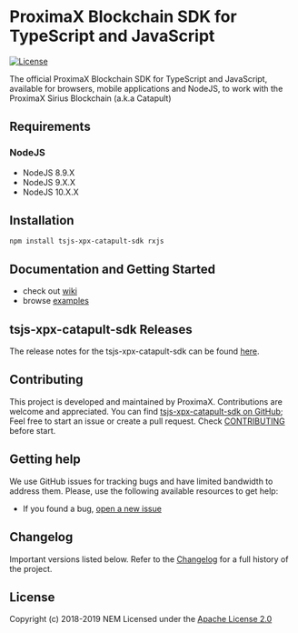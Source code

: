 # ProximaX Blockchain SDK for TypeScript and JavaScript

[![License](https://img.shields.io/badge/License-Apache%202.0-blue.svg)](https://opensource.org/licenses/Apache-2.0)

The official ProximaX Blockchain SDK for TypeScript and JavaScript, available for browsers, mobile applications and NodeJS, to work with the ProximaX Sirius Blockchain (a.k.a Catapult)

## Requirements

### NodeJS

- NodeJS 8.9.X
- NodeJS 9.X.X
- NodeJS 10.X.X

## Installation

```npm install tsjs-xpx-catapult-sdk rxjs```

## Documentation and Getting Started

- check out [wiki][wiki]
- browse [examples][examples]

## tsjs-xpx-catapult-sdk Releases

The release notes for the tsjs-xpx-catapult-sdk can be found [here](CHANGELOG.md).

## Contributing

This project is developed and maintained by ProximaX. Contributions are welcome and appreciated. You can find [tsjs-xpx-catapult-sdk on GitHub][self]; 
Feel free to start an issue or create a pull request. Check [CONTRIBUTING](CONTRIBUTING.md) before start.

## Getting help

We use GitHub issues for tracking bugs and have limited bandwidth to address them.
Please, use the following available resources to get help:

- If you found a bug, [open a new issue][issues]

## Changelog

Important versions listed below. Refer to the [Changelog](CHANGELOG.md) for a full history of the project.

## License

Copyright (c) 2018-2019 NEM
Licensed under the [Apache License 2.0](LICENSE)

[self]: https://github.com/proximax-storage/tsjs-xpx-catapult-sdk
[issues]: https://github.com/proximax-storage/tsjs-xpx-catapult-sdk/issues
[wiki]: https://github.com/proximax-storage/tsjs-xpx-catapult-sdk/wiki
[examples]: https://github.com/proximax-storage/tsjs-xpx-catapult-sdk/wiki/Examples
